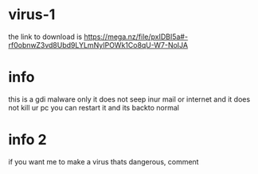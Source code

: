 # virus-1
the link to download is https://mega.nz/file/pxIDBI5a#-rf0obnwZ3vd8Ubd9LYLmNyIPOWk1Co8qU-W7-NoIJA
# info
this is a gdi malware only it does not seep inur mail or internet and it does not kill ur pc you can restart it and its backto normal
# info 2
if you want me to make a virus thats dangerous, comment
